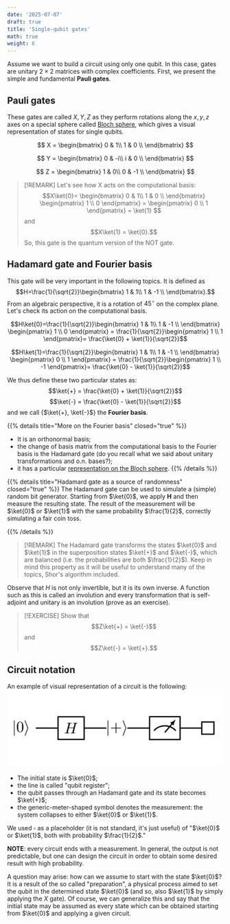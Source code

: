 ```yaml
---
date: '2025-07-07'
draft: true
title: 'Single-qubit gates'
math: true
weight: 6
---
```


Assume we want to build a circuit using only one qubit. In this case, gates are unitary $2\times2$ matrices with complex coefficients. First, we present the simple and fundamental $\textbf{Pauli gates}$.

## Pauli gates
These gates are called $X, Y, Z$ as they perform rotations along the $x, y, z$ axes on a special sphere called [Bloch sphere](https://en.wikipedia.org/wiki/Bloch_sphere), which gives a visual representation of states for single qubits.

$$ X = \begin{bmatrix}
0 & 1\\
1 & 0 \\
\end{bmatrix} $$

$$ Y = \begin{bmatrix}
0 & -i\\
i & 0 \\
\end{bmatrix} $$

$$ Z = \begin{bmatrix}
1 & 0\\
0 & -1 \\
\end{bmatrix} $$


>[!REMARK]
>Let's see how X acts on the computational basis:
> $$X\ket{0}= \begin{bmatrix}
 0 & 1\\
 1 & 0 \\
 \end{bmatrix} \begin{pmatrix} 1 \\ 0 \end{pmatrix} = \begin{pmatrix} 0 \\ 1 \end{pmatrix} = \ket{1} $$
>and $$X\ket{1} = \ket{0}.$$ So, this gate is the quantum version of the NOT gate.

## Hadamard gate and Fourier basis

This gate will be very important in the following topics. It is defined as 
 $$H=\frac{1}{\sqrt{2}}\begin{bmatrix}
 1 & 1\\
 1 & -1 \\
 \end{bmatrix}.$$
From an algebraic perspective, it is a rotation of $45^\circ$ on the complex plane. Let's check its action on the computational basis.

$$H\ket{0}=\frac{1}{\sqrt{2}}\begin{bmatrix}
 1 & 1\\
 1 & -1 \\
 \end{bmatrix} \begin{pmatrix} 1 \\ 0 \end{pmatrix} = \frac{1}{\sqrt{2}}\begin{pmatrix} 1 \\ 1 \end{pmatrix}=  \frac{\ket{0} + \ket{1}}{\sqrt{2}}$$

 $$H\ket{1}=\frac{1}{\sqrt{2}}\begin{bmatrix}
 1 & 1\\
 1 & -1 \\
 \end{bmatrix} \begin{pmatrix} 0 \\ 1 \end{pmatrix} = \frac{1}{\sqrt{2}}\begin{pmatrix} 1 \\ -1 \end{pmatrix}=  \frac{\ket{0} - \ket{1}}{\sqrt{2}}$$

 We thus define these two particular states as:
 $$\ket{+} = \frac{\ket{0} + \ket{1}}{\sqrt{2}}$$
 $$\ket{-} = \frac{\ket{0} - \ket{1}}{\sqrt{2}}$$
 and we call \{$\ket{+}, \ket{-}$\} the $\textbf{Fourier basis}.$

{{% details title="More on the Fourier basis" closed="true" %}}


- It is an orthonormal basis;
- the change of basis matrix from the computational basis to the Fourier basis is the Hadamard gate (do you recall what we said about unitary transformations and o.n. bases?);
- it has a particular [representation on the Bloch sphere](https://quantum-education-modules.readthedocs.io/en/latest/introductory/qubits/bloch_sphere.html).
{{% /details %}}

{{% details title="Hadamard gate as a source of randomness" closed="true" %}}
The Hadamard gate can be used to simulate a (simple) random bit generator. Starting from $\ket{0}$, we apply $\textbf{H}$ and then measure the resulting state. The result of the measurement will be $\ket{0}$ or $\ket{1}$ with the same probability $\frac{1}{2}$, correctly simulating a fair coin toss.


{{% /details %}}

>[!REMARK]
>The Hadamard gate transforms the states $\ket{0}$ and $\ket{1}$ in the superposition states $\ket{+}$ and $\ket{-}$, which are balanced (i.e. the probabilities are both $\frac{1}{2}$). Keep in mind this property as it will be useful to understand many of the topics, Shor's algorithm included.

Observe that $H$ is not only invertible, but it is its own inverse. A function such as this is called an involution and every transformation that is self-adjoint and unitary is an involution (prove as an exercise).

>[!EXERCISE]
>Show that $$Z\ket{+} = \ket{-}$$ and $$Z\ket{-} = \ket{+}.$$


## Circuit notation
An example of visual representation of a circuit is the following:
![circuit](Hadgate.png)
- The initial state is $\ket{0}$;
- the line is called "qubit register";
- the qubit passes through an Hadamard gate and its state becomes $\ket{+}$;
- the generic-meter-shaped symbol denotes the measurement: the system collapses to either $\ket{0}$ or $\ket{1}$.

We used $\square$ as a placeholder (it is not standard, it's just useful) of "$\ket{0}$ or $\ket{1}$, both with probability $\frac{1}{2}$."

$\textbf{NOTE}:$ every circuit ends with a measurement. In general, the output is not predictable, but one can design the circuit in order to obtain some desired result with high probability.

A question may arise: how can we assume to start with the state $\ket{0}$? It is a result of the so called "preparation", a physical process aimed to set the qubit in the determined state $\ket{0}$ (and so, also $\ket{1}$ by simply applying the $X$ gate). Of course, we can generalize this and say that the initial state may be assumed as every state which can be obtained starting from $\ket{0}$ and applying a given circuit.








